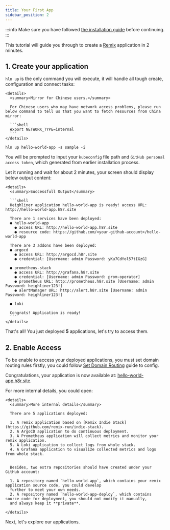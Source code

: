 ```yaml
---
title: Your First App
sidebar_position: 2
---
```


:::info
Make sure you have followed [the installation guide](/docs/getting_started/installation) before continuing.
:::

This tutorial will guide you through to create a [Remix](https://remix.run/) application in 2 minutes.

## 1. Create your application

`hln up` is the only command you will execute,  it will handle all tough create, configuration and connect tasks:

````mdx-code-block
<details>
  <summary>Mirror for Chinese users.</summary>

  For Chinese users who may have network access problems, please run below command to tell us that you want to fetch resources from China mirror:

  ```shell
  export NETWORK_TYPE=internal
  ```
</details>
````

```shell
hln up hello-world-app -s sample -i
```

You will be prompted to input your `kubeconfig` file path and `GitHub personal access token`, which generated from earlier installation process.

Let it running and wait for about 2 minutes, your screen should display below output content:

````mdx-code-block
<details>
  <summary>Successfull Output</summary>

  ```shell
  Heighliner application hello-world-app is ready! access URL: http://hello-world-app.h8r.site

  There are 1 services have been deployed:
  ● hello-world-app
    ● access URL: http://hello-world-app.h8r.site
    ● resource code: https://github.com/<your-github-account>/hello-world-app

  There are 3 addons have been deployed:
  ● argocd
    ● access URL: http://argocd.h8r.site
    ● credential: [Username: admin Password: yKu7CdYol57tIGzG]

  ● prometheus-stack
    ● access URL: http://grafana.h8r.site
    ● credential: [Username: admin Password: prom-operator]
    ● prometheus URL: http://prometheus.h8r.site [Username: admin Password: heighliner123!]
    ● alertManager URL: http://alert.h8r.site [Username: admin Password: heighliner123!]

  ● loki

  Congrats! Application is ready!
  ```
</details>
````

That's all! You just deployed **5** applications, let's try to access them.

## 2. Enable Access

To be enable to access your deployed applications, you must set domain routing rules firstly, you could follow [Set Domain Routing](/docs/getting_started/set_domain_routing) guide to config.

Congratulations, your application is now available at: [hello-world-app.h8r.site](http://hello-world-app.h8r.site).

For more internal details, you could open:

````mdx-code-block
<details>
  <summary>More internal details</summary>

  There are 5 applications deployed:

  1. A remix application based on [Remix Indie Stack](https://github.com/remix-run/indie-stack).
  2. A ArgoCD application to do continuous deployment.
  3. A Prometheus application will collect metrics and monitor your remix application.
  5. A Loki application to collect logs from whole stack.
  4. A Grafana application to visualize collected metrics and logs from whole stack.


  Besides, two extra repositories should have created under your GitHub account:

  1. A repository named `hello-world-app`, which contains your remix application source code, you could develop
  further to meet your own needs.
  2. A repository named `hello-world-app-deploy`, which contains source code for deployment, you should not modify it manually,
  and always keep it **private**.

</details>
````

Next, let's explore our applications.
